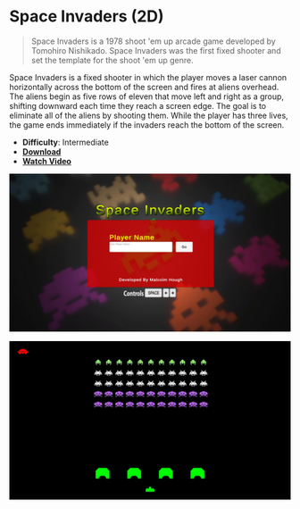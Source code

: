 # Space Invaders (2D)

> Space Invaders is a 1978 shoot 'em up arcade game developed by Tomohiro Nishikado. Space Invaders was the first fixed shooter and set the template for the shoot 'em up genre.

Space Invaders is a fixed shooter in which the player moves a laser cannon horizontally across the bottom of the screen and fires at aliens overhead. The aliens begin as five rows of eleven that move left and right as a group, shifting downward each time they reach a screen edge. The goal is to eliminate all of the aliens by shooting them. While the player has three lives, the game ends immediately if the invaders reach the bottom of the screen.

- **Difficulty**: Intermediate
- [**Download**](https://github.com/digiman07/Space-Invaders/archive/refs/heads/main.zip)
- [**Watch Video**](https://youtu.be/qWDQgmdUzWI)

![alt text](https://github.com/digiman07/Space-Invaders/blob/main/Screenshots/GameMenu.jpg)

![alt text](https://github.com/digiman07/Space-Invaders/blob/main/Screenshots/GamePlay.jpg)
